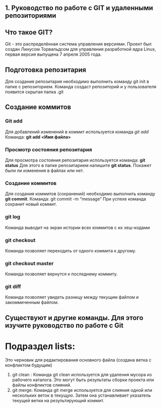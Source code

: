 ## 1. Руководство по работе с GIT и удаленными репозиториями
## Что такое GIT? 
 Git - это распределённая система управления версиями. Проект был создан Линусом Торвальдсом для управления разработкой ядра Linux, первая версия выпущена 7 апреля 2005 года.
 ## Подготовка репозитария
 Для создания репозитария необходимо выполнить команду git init в папке с репозиторием. Команда создаст репозиторий и у пользователя появится скрытая папка .git
 ## Создание коммитов
 ### Git add
 Для добавлений изменений в коммит используется команда *git add*  
 Команда: **git add <Имя файла>** 
 ### Просмотр состояния репозитария
 Для просмотра состояния репозитария используется команда: **git status**
 Для этого в папке репозитарием напишите **git status**. Покажет были ли изменения в файлах или нет.
 ### Создание коммитов
 Для создания коммитов (сохранений) необходимо выполнить команду **git commit**. Команда: git commit -m “message”
 При успехе команда сохранит новый коммит.
 ### git log
 Команда выводит на экран истории всех коммитов с их хеш-кодами
 ### git checkout
 Команда позволяет переходить от одного коммита к другому. 
 ### git checkout master
 Команда позволяет вернутся к последнему коммиту. 
 ### git diff
 Команда позволяет увидеть разницу между текущим файлом и закоммиченным файлом.
 ## Существуют и другие команды. Для этого изучите руководство по работе с Git
 # Подраздел lists:
Это черновик для редактирования основного файла (создана ветка с конфликтом будущим)

1. git clean : Команда git clean используется для удаления мусора из рабочего каталога. Это могут быть результаты сборки проекта или файлы конфликтов слияний.
2. git merge: Команда git merge используется для слияния одной или нескольких веток в текущую. Затем она устанавливает указатель текущей ветки на результирующий коммит.
 